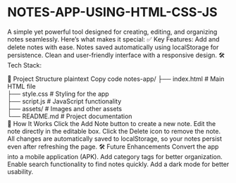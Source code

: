 # NOTES-APP-USING-HTML-CSS-JS
A simple yet powerful tool designed for creating, editing, and organizing notes seamlessly. Here’s what makes it special:  ✅ Key Features:  Add and delete notes with ease. Notes saved automatically using localStorage for persistence. Clean and user-friendly interface with a responsive design. 🛠 Tech Stack:

📂 Project Structure
plaintext
Copy code
notes-app/
├── index.html       # Main HTML file  
├── style.css        # Styling for the app  
├── script.js        # JavaScript functionality  
├── assets/          # Images and other assets  
└── README.md        # Project documentation  
🌟 How It Works
Click the Add Note button to create a new note.
Edit the note directly in the editable box.
Click the Delete icon to remove the note.
All changes are automatically saved to localStorage, so your notes persist even after refreshing the page.
🛠️ Future Enhancements
Convert the app into a mobile application (APK).
Add category tags for better organization.
Enable search functionality to find notes quickly.
Add a dark mode for better usability.
